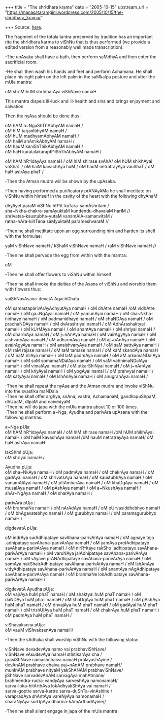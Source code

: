 +++
title = "The shrIdhara krama"
date = "2005-10-15"
upstream_url = "https://manasataramgini.wordpress.com/2005/10/15/the-shridhara_krama/"

+++
Source: [here](https://manasataramgini.wordpress.com/2005/10/15/the-shridhara_krama/).

The fragment of the totala tantra preserved by tradition has an
important rite the shrIdhara karma to viShNu that is thus performed (we
provide a edited version from a reasonably well made transcription):

-The upAsaka shall have a bath, then perform saMdhyA and then enter the
sacrificial room.

-He shall then wash his hands and feet and perform Achamana. He shall
place his right palm on the left palm in the saMkalpa posture and utter
the mUla mantra:

oM shrIM hrIM shrIdharAya viShNave namaH

This mantra dispels ill-luck and ill-health and sins and brings
enjoyment and salvation.

Then the nyAsa should be done thus:

oM hAM a\~NguShThAbhyAM namaH /  
oM hIM tarjanIbhyAM namaH /  
oM hUM madhyamAbhyAM namaH /  
oM haiM anAmikAbhyAM namaH /  
oM hauM kaniShThikAbhyAM namaH /  
oM haH karatalakarapR^iShThAbhyAM namaH /

oM hAM hR^idayAya namaH / oM hIM shirase svAhA/ oM hUM shikhAyai vaShaT
/ oM haiM kavachAya huM / oM hauM netratrayAya vauShaT / oM haH astrAya
phaT /

-Then the Atman mudra will be shown by the upAsaka.

-Then having performed a purificatory prANAyAMa he shall meditate on
viShNu within himself in the cavity of the heart with the following
dhyAnaM:

dhyAyet paraM viShNu hR^it-koTara-samAshritam /  
sha\~Nkha-chakra-samAyuktaM kundendu-dhavalaM hariM //   
shrIvatsa-kaustubha-yutaM vanamAlA-samanvitaM /   
ratna-hAra-kirITena saMyuktaM parameshvaraM //

-Then he shall meditate upon an egg surrounding him and harden its shell
with the formulae:

yaM viShNave namaH / kShaM viShNave namaH / raM viShNave namaH //

-Then he shall pervade the egg from within with the mantra:

oM

-Then he shall offer flowers to viShNu within himself

-Then he shall invoke the deities of the Asana of viShNu and worship
them with flowers thus:

vaiShNavAsana-devatA AgachChata

oM samastaparivArAyAchyutAya namaH / oM dhAtre namaH /oM vidhAtre namaH
/ oM ga\~NgAyai namaH / oM yamunAyai namaH / oM sha\~Nkha-nidhaye namaH
/ oM padmanidhaye namaH / oM chaNDAya namaH / oM prachaNDAya namaH / oM
dvArashriyai namaH / oM AdhArashaktyai namaH / oM kUrMAya namaH / oM
anantAya namaH / oM shriyai namaH / oM dharmAya namaH / oM j\~nAnAya
namaH / oM vairAgyAya namaH / oM aishvaryAya namaH / oM adharmAya namaH
/ oM aj\~nAnAya namaH / oM avairAgyAya namaH / oM anaishvaryAya namaH /
oM saM sattvAya namaH / oM raM rajase namaH / oM taM tamase namaH / oM
kaM skandAya namaH / oM naM nIlAya namaH / oM laM padmAya namaH / oM aM
arkamaNDalAya namaH / oM soM somamaNDalAya namaH / oM vaM vahnimaNDalAya
namaH / oM vimalAyai namaH / oM utkarShiNyai namaH / oM j\~nAnAyai namaH
/ oM kriyAyai namaH / oM yogAyai namaH / oM prahvyai namaH / oM satyAyai
namaH / oM IshAnAyai namaH / oM anugrahAyai namaH /

-Then he shall repeat the nyAsa and the Atman mudra and invoke viShNu
into the svastika maNDala  
-Then he shall offer arghya, snAna, vastra, AchamanaM, gandhapuShpaM,
dhUpaM, dIpaM and naivedyaM  
-Then he will do japa with the mUla mantra about 10 or 100 times.  
-Then he shall perform a\~Nga, Ayudha and parivAra upAsana with the
following mantras:

a\~Nga pUja:  
oM hAM hR^idayAya namaH / oM hIM shirase namaH /oM hUM shikhAyai namaH /
oM haiM kavachAya namaH /oM hauM netratrayAya namaH/ oM haH astrAya
namaH

lakShmI pUja:  
oM shriyai namaH /

Ayudha pUja:  
oM sha\~NkAya namaH / oM padmAya namaH / oM chakrAya namaH / oM gadAyai
namaH / oM shrIvatsAya namaH / oM kaustubhAya namaH / oM vanamAlAyai
namaH / oM pItAmbarAya namaH / oM khaDgAya namaH / oM musalAya namaH /
oM pAshAya namaH / oM a\~NkushAya namaH / shAr\~NgAya namaH / oM sharAya
namaH /

parivAra pUja :  
oM brahmaNe namaH / oM nArAdAya namaH / oM pUrvasiddhebhyo namaH / oM
bhAgavatebhyo namaH / oM gurubhyo namaH / oM paramagurubhyo namaH /

digdevatA pUja:

oM indrAya surAdhipataye savAhana-parivArAya namaH / oM agnaye tejo
.adhipataye savAhana-parivArAya namaH / oM yamAya pretAdhipataye
savAhana-parivArAya namaH / oM nirR^itaye rakSho .adhipataye
savAhana-parivArAya namaH / oM varuNAya jalAdhipataye
savAhana-parivArAya namaH / oM vAyave prANAdhipataye savAhana-parivArAya
namaH / oM somAya nakShatrAdhipataye savAhana-parivArAya namaH / oM
IshAnAya vidyAdhipataye savAhana-parivArAya namaH / oM anantAya
nAgAdhipataye savAhana-parivArAya namaH / oM brahmaNe lokAdhipataye
savAhana-parivArAya namaH /

digdevatA Ayudha pUja:  
oM vajrAya huM phaT namaH / oM shaktyai huM phaT namaH / oM daNDAya huM
phaT namaH / oM khaDgAya huM phaT namaH / oM pAshAya huM phaT namaH / oM
dhvajAya huM phaT namaH / oM gadAyai huM phaT namaH / oM trishUlAya huM
phaT namaH / oM chakrAya huM phaT namaH / oM padmAya huM phaT namaH /

viShavaksena pUja:  
oM vauM viShvaksenAya namaH/

-Then the sAdhaka shall worship viShNu with the following stotra:

viShNave devadevAya namo vai prabhaviShNave/  
viShNave vAsudevAya namaH sthitikarAya cha /  
grasiShNave namashchaiva namaH pralayashAyine /  
devAnAM prabhave chaiva yaj\~nAnAM prabhave namaH/  
munInAM prabhave nityaM yakShANAM prabhaviShNave/  
jiShNave sarvadevAnAM sarvagAya mahAtmane/  
brahmendra-rudra-vandyAya sarveshAya namonamaH/  
sarva-loka-hitArthAya lokAdhyakShAya vai namaH /  
sarva-goptre sarva-kartre sarva-duShTa-vinAshine /  
varapradAya shAntAya vareNyAya namonamaH /  
sharaNyAya surUpAya dharma-kAmArthadAyine//

-Then he shall silent engage in japa of the mUla mantra

